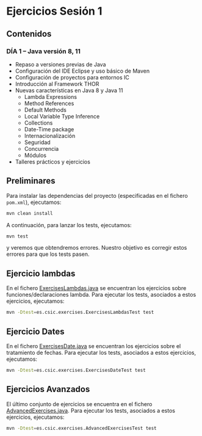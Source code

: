 # Ejercicios Sesión 1

## Contenidos

### DÍA 1 – Java versión 8, 11

- Repaso a versiones previas de Java
- Configuración del IDE Eclipse y uso básico de Maven
- Configuración de proyectos para entornos IC
- Introducción al Framework THOR
- Nuevas características en Java 8 y Java 11
    - Lambda Expressions
    - Method References
    - Default Methods
    - Local Variable Type Inference
    - Collections
    - Date-Time package
    - Internacionalización
    - Seguridad
    - Concurrencia
    - Módulos
- Talleres prácticos y ejercicios

## Preliminares

Para instalar las dependencias del proyecto (especificadas en el fichero `pom.xml`), ejecutamos:

```bash
mvn clean install
```

A continuación, para lanzar los tests, ejecutamos:

```bash
mvn test
```

y veremos que obtendremos errores. Nuestro objetivo es corregir estos errores para que los tests pasen.

## Ejercicio lambdas

En el fichero [ExercisesLambdas.java](src/main/java/es/csic/exercises/ExercisesLambdas.java) se encuentran los ejercicios sobre funciones/declaraciones lambda. Para ejecutar los tests, asociados a estos ejercicios, ejecutamos:

```bash
mvn -Dtest=es.csic.exercises.ExercisesLambdasTest test
```

## Ejercicio Dates

En el fichero [ExercisesDate.java](src/main/java/es/csic/exercises/ExercisesDate.java) se encuentran los ejercicios sobre el tratamiento de fechas. Para ejecutar los tests, asociados a estos ejercicios, ejecutamos:

```bash
mvn -Dtest=es.csic.exercises.ExercisesDateTest test
```

## Ejercicios Avanzados

El último conjunto de ejercicios se encuentra en el fichero [AdvancedExercises.java](src/main/java/es/csic/exercises/AdvancedExercises.java). Para ejecutar los tests, asociados a estos ejercicios, ejecutamos:

```bash
mvn -Dtest=es.csic.exercises.AdvancedExercisesTest test
```